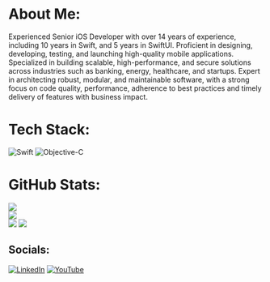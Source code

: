 # About Me:
Experienced Senior iOS Developer with over 14 years of experience, including 10 years in Swift, and 5 years in SwiftUI. Proficient in designing, developing, testing, and launching high-quality mobile applications. Specialized in building scalable, high-performance, and secure solutions across industries such as banking, energy, healthcare, and startups. Expert in architecting robust, modular, and maintainable software, with a strong focus on code quality, performance, adherence to best practices and timely delivery of features with business impact.

# Tech Stack:
![Swift](https://img.shields.io/badge/swift-F54A2A?style=for-the-badge&logo=swift&logoColor=white) ![Objective-C](https://img.shields.io/badge/OBJECTIVE--C-%233A95E3.svg?style=for-the-badge&logo=apple&logoColor=white)

# GitHub Stats:
![](https://github-readme-stats.vercel.app/api?username=sralexco&theme=dark&hide_border=false&include_all_commits=true&count_private=true)<br/>
![](https://nirzak-streak-stats.vercel.app/?user=sralexco&theme=dark&hide_border=false)<br/>
![](https://github-readme-stats.vercel.app/api/top-langs/?username=sralexco&theme=dark&hide_border=false&include_all_commits=true&count_private=true&layout=compact)
![](https://github-profile-trophy.vercel.app/?username=sralexco&theme=dark&no-frame=false&no-bg=true&margin-w=4)

## Socials:
[![LinkedIn](https://img.shields.io/badge/LinkedIn-%230077B5.svg?logo=linkedin&logoColor=white)](https://linkedin.com/in/https://www.linkedin.com/in/sralexco/) [![YouTube](https://img.shields.io/badge/YouTube-%23FF0000.svg?logo=YouTube&logoColor=white)](https://youtube.com/@sralexco) 

<!-- Proudly created with GPRM ( https://gprm.itsvg.in ) -->

